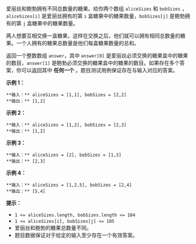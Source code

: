 爱丽丝和鲍勃拥有不同总数量的糖果。给你两个数组 `aliceSizes` 和 `bobSizes` ，`aliceSizes[i]` 是爱丽丝拥有的第
`i` 盒糖果中的糖果数量，`bobSizes[j]` 是鲍勃拥有的第 `j` 盒糖果中的糖果数量。

两人想要互相交换一盒糖果，这样在交换之后，他们就可以拥有相同总数量的糖果。一个人拥有的糖果总数量是他们每盒糖果数量的总和。

返回一个整数数组 `answer`，其中 `answer[0]` 是爱丽丝必须交换的糖果盒中的糖果的数目，`answer[1]`
是鲍勃必须交换的糖果盒中的糖果的数目。如果存在多个答案，你可以返回其中 **任何一个** 。题目测试用例保证存在与输入对应的答案。



**示例 1：**

    
    
    **输入：** aliceSizes = [1,1], bobSizes = [2,2]
    **输出：** [1,2]
    

**示例 2：**

    
    
    **输入：** aliceSizes = [1,2], bobSizes = [2,3]
    **输出：** [1,2]
    

**示例 3：**

    
    
    **输入：** aliceSizes = [2], bobSizes = [1,3]
    **输出：** [2,3]
    

**示例 4：**

    
    
    **输入：** aliceSizes = [1,2,5], bobSizes = [2,4]
    **输出：** [5,4]
    



**提示：**

  * `1 <= aliceSizes.length, bobSizes.length <= 104`
  * `1 <= aliceSizes[i], bobSizes[j] <= 105`
  * 爱丽丝和鲍勃的糖果总数量不同。
  * 题目数据保证对于给定的输入至少存在一个有效答案。

